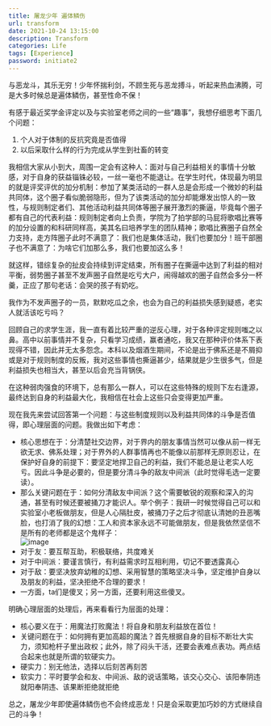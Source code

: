 ```yaml
---
title: 屠龙少年 遍体鳞伤
url: transform
date: 2021-10-24 13:15:00
description: Transform
categories: Life
tags: [Experience]
password: initiate2
---
```


与恶龙斗，其乐无穷！少年怀揣利剑，不顾生死与恶龙搏斗，听起来热血沸腾，可是大多时候总是遍体鳞伤，甚至性命不保！

有感于最近奖学金评定以及与实验室老师之间的一些“趣事”，我想仔细思考下面几个问题：

1. 个人对于体制的反抗究竟是否值得
2. 以后采取什么样的行为完成从学生到社畜的转变

我相信大家从小到大，周围一定会有这种人：面对与自己利益相关的事情十分敏感，对于自身的获益锱铢必较，一丝一毫也不能退让。在学生时代，体现最为明显的就是评奖评优的加分机制：参加了某类活动的一群人总是会形成一个微妙的利益共同体，这个圈子看似脆弱隐形，但为了该类活动的加分却能爆发出惊人的一致性，与规则制定者们、其他活动利益共同体等圈子展开激烈的撕逼，毕竟每个圈子都有自己的代表利益：规则制定者向上负责，学院为了拍学部的马屁将歌唱比赛等的加分设置的和科研同样高，美其名曰培养学生的团队精神；歌唱比赛圈子自然全力支持，走方阵圈子此时不满意了：我们也是集体活动，我们也要加分！班干部圈子也不满意了：为啥它们加那么多，我们也要加这么多！

就这样，错综复杂的扯皮会持续到评定结束，所有圈子在撕逼中达到了利益的相对平衡，弱势圈子甚至不发声圈子自然是吃亏大户，闹得越欢的圈子自然会多分一杯羹，正应了那句老话：会哭的孩子有奶吃。

我作为不发声圈子的一员，默默吃瓜之余，也会为自己的利益损失感到疑惑，老实人就活该吃亏吗？

回顾自己的求学生涯，我一直有着比较严重的逆反心理，对于各种评定规则嗤之以鼻。高中以前事情并不复杂，只看学习成绩，赢者通吃，我又在那种评价体系下表现得不错，因此并无太多怨念。本科以及烟酒生期间，不论是出于佛系还是不屑抑或是对于规则制度的反叛，我对这些事情也撕逼甚少，结果就是少生很多气，但是利益损失也相当大，甚至以后会充当背锅侠。

在这种弱肉强食的环境下，总有那么一群人，可以在这些特殊的规则下左右逢源，最终达到自身的利益最大化，我相信在社会上这些只会变得更加严重。

现在我先来尝试回答第一个问题：与这些制度规则以及利益共同体的斗争是否值得，即心理层面的问题。我做出如下考虑：

- 核心思想在于：分清楚社交边界，对于界内的朋友事情当然可以像从前一样无欲无求、佛系处理；对于界外的人群事情再也不能像以前那样无原则忍让，在保护好自身的前提下：要坚定地捍卫自己的利益，我们不能总是让老实人吃亏。因此斗争是必要的，但是要分清斗争的敌友中间派（此时觉得毛选一定要读）。
- 那么关键问题在于：如何分清敌友中间派？这个需要敏锐的观察和深入的沟通，甚至有时候还要被捅刀才能识人。举个例子：我研一时候觉得自己可以和实验室小老板做朋友，但是人心隔肚皮，被捅刀子之后才彻底认清她的丑恶嘴脸，也打消了我的幻想：工人和资本家永远不可能做朋友，但是我依然坚信不是所有的老师都是这个鬼样子：  
![image](https://img2020.cnblogs.com/blog/1260581/202110/1260581-20211024124309130-337350262.png)
- 对于友：要互帮互助，积极联络，共度难关
- 对于中间派：要谨言慎行，有利益需求时互相利用，切记不要透露真心
- 对于敌：要坚决放弃幼稚的幻想、采用智慧的策略坚决斗争，坚定维护自身以及朋友的利益，坚决拒绝不合理的要求！
- 一方面，ta们是傻叉；另一方面，还要利用这些傻叉。

明确心理层面的处理后，再来看看行为层面的处理：

- 核心要义在于：用魔法打败魔法！将自身和朋友利益放在首位！
- 关键问题在于：如何拥有更加高超的魔法？首先根据自身的目标不断壮大实力，须知枪杆子里出政权；此外，除了闷头干活，还要会表难点表功。两点结合起来也就是所谓的软硬实力。
- 硬实力：别无他法，选择以后刻苦再刻苦
- 软实力：平时要学会和友、中间派、敌的说话策略，该交心交心、该阳奉阴违就阳奉阴违、该果断拒绝就拒绝

总之，屠龙少年即使遍体鳞伤也不会终成恶龙！只是会采取更加巧妙的方式继续自己的斗争！